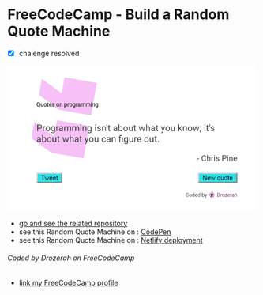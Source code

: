 # FreeCodeCamp - Build a Random Quote Machine

- [x] chalenge resolved

![Random Quote Machine](img/Random_Quote_Machine.png?raw=true)

- [go and see the related repository](https://github.com/Drozerah/quotes-on-programming)
- see this Random Quote Machine on : [CodePen](https://codepen.io/Drozerah/project/full/APokqg/)
- see this Random Quote Machine on : [Netlify deployment](https://quotes-on-programming.netlify.com/)

###### Coded by Drozerah on FreeCodeCamp

* [link my FreeCodeCamp profile](https://www.freecodecamp.org/drozerah)